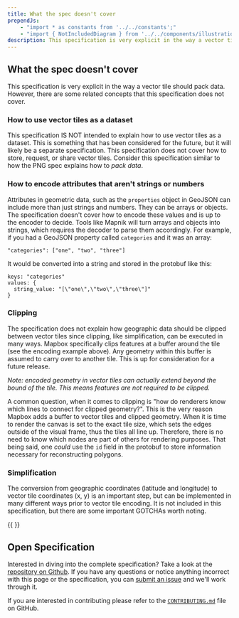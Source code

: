 ```yaml
---
title: What the spec doesn't cover
prependJs:
    - "import * as constants from '../../constants';"
    - "import { NotIncludedDiagram } from '../../components/illustrations/not-included-diagram';"
description: This specification is very explicit in the way a vector tile should pack data.
---
```


## What the spec doesn't cover

This specification is very explicit in the way a vector tile should pack data. However, there are some related concepts that this specification does not cover.

### How to use vector tiles as a dataset

This specification IS NOT intended to explain how to use vector tiles as a dataset. This is something that has been considered for the future, but it will likely be a separate specification. This specification does not cover how to store, request, or share vector tiles. Consider this specification similar to how the PNG spec explains how to *pack data*.

### How to encode attributes that aren't strings or numbers

Attributes in geometric data, such as the `properties` object in GeoJSON can include more than just strings and numbers. They can be arrays or objects. The specification doesn't cover how to encode these values and is up to the encoder to decide. Tools like Mapnik will turn arrays and objects into strings, which requires the decoder to parse them accordingly. For example, if you had a GeoJSON property called `categories` and it was an array:

```
"categories": ["one", "two", "three"]
```

It would be converted into a string and stored in the protobuf like this:

```
keys: "categories"
values: {
  string_value: "[\"one\",\"two\",\"three\"]"
}
```

### Clipping

The specification does not explain how geographic data should be clipped between vector tiles since clipping, like simplification, can be executed in many ways. Mapbox specifically clips features at a buffer around the tile (see the encoding example above). Any geometry within this buffer is assumed to carry over to another tile. This is up for consideration for a future release.

*Note: encoded geometry in vector tiles can actually extend beyond the bound of the tile. This means features are not required to be clipped.*

A common question, when it comes to clipping is "how do renderers know which lines to connect for clipped geometry?". This is the very reason Mapbox adds a buffer to vector tiles and clipped geometry. When it is time to render the canvas is set to the exact tile size, which sets the edges outside of the visual frame, thus the tiles all line up. Therefore, there is no need to know which nodes are part of others for rendering purposes. That being said, one *could* use the `id` field in the protobuf to store information necessary for reconstructing polygons.

### Simplification

The conversion from geographic coordinates (latitude and longitude) to vector tile coordinates (x, y) is an important step, but can be implemented in many different ways prior to vector tile encoding. It is not included in this specification, but there are some important GOTCHAs worth noting.

{{ <NotIncludedDiagram /> }}

## Open Specification

Interested in diving into the complete specification? Take a look at the [repository on Github]({{constants.VERSION_URL}}{{constants.CURRENT}}). If you have any questions or notice anything incorrect with this page or the specification, you can [submit an issue](https://github.com/mapbox/vector-tiles/issues) and we'll work through it.

If you are interested in contributing please refer to the [`CONTRIBUTING.md`]({{constants.VERSION_URL}}) file on GitHub.
